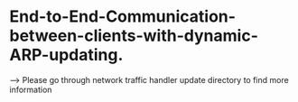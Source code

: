 # End-to-End-Communication-between-clients-with-dynamic-ARP-updating.<br>
 --> Please go through network traffic handler update directory to find more information

